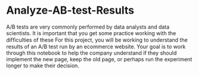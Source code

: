 # Analyze-AB-test-Results
A/B tests are very commonly performed by data analysts and data scientists. It is important that you get some practice working with the difﬁculties of these For this project, you will be working to understand the results of an A/B test run by an ecommerce website. Your goal is to work through this notebook to help the company understand if they should implement the new page, keep the old page, or perhaps run the experiment longer to make their decision. 
